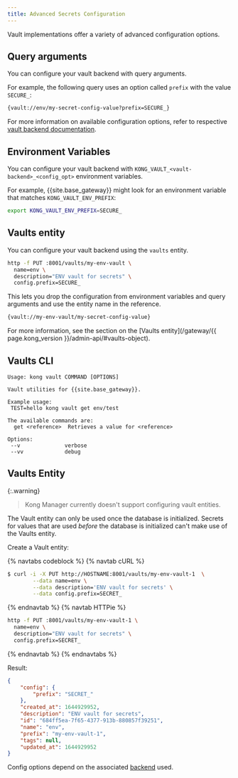 ```yaml
---
title: Advanced Secrets Configuration
---
```



Vault implementations offer a variety of advanced configuration options.

## Query arguments

You can configure your vault backend with query arguments.

For example, the following query uses an option called `prefix` with the value `SECURE_`:

```bash
{vault://env/my-secret-config-value?prefix=SECURE_}
```

For more information on available configuration options,
refer to respective [vault backend documentation](/gateway/{{page.kong_version}}/plan-and-deploy/security/secrets-management/backends/).

## Environment Variables

You can configure your vault backend with `KONG_VAULT_<vault-backend>_<config_opt>` environment variables.

For example, {{site.base_gateway}} might look for an environment variable that matches `KONG_VAULT_ENV_PREFIX`:

```bash
export KONG_VAULT_ENV_PREFIX=SECURE_
```

## Vaults entity

You can configure your vault backend using the `vaults` entity.

```bash
http -f PUT :8001/vaults/my-env-vault \
  name=env \
  description="ENV vault for secrets" \
  config.prefix=SECURE_
```

This lets you drop the configuration from environment variables and query arguments and use the entity name in the reference.

```bash
{vault://my-env-vault/my-secret-config-value}
```

For more information, see the section on the [Vaults entity](/gateway/{{ page.kong_version }}/admin-api/#vaults-object).

## Vaults CLI

```text
Usage: kong vault COMMAND [OPTIONS]

Vault utilities for {{site.base_gateway}}.

Example usage:
 TEST=hello kong vault get env/test

The available commands are:
  get <reference>  Retrieves a value for <reference>

Options:
 --v              verbose
 --vv             debug
```

## Vaults Entity

{:.warning}
> Kong Manager currently doesn't support configuring vault entities.

The Vault entity can only be used once the database is initialized. Secrets for values that are used _before_ the database is initialized can't make use of the Vaults entity.

Create a Vault entity:

{% navtabs codeblock %}
{% navtab cURL %}

```bash
$ curl -i -X PUT http://HOSTNAME:8001/vaults/my-env-vault-1  \
        --data name=env \
        --data description='ENV vault for secrets' \
        --data config.prefix=SECRET_
```

{% endnavtab %}
{% navtab HTTPie %}

```bash
http -f PUT :8001/vaults/my-env-vault-1 \
  name=env \
  description="ENV vault for secrets" \
  config.prefix=SECRET_
```

{% endnavtab %}
{% endnavtabs %}

Result:

```json
{
    "config": {
        "prefix": "SECRET_"
    },
    "created_at": 1644929952,
    "description": "ENV vault for secrets",
    "id": "684ff5ea-7f65-4377-913b-880857f39251",
    "name": "env",
    "prefix": "my-env-vault-1",
    "tags": null,
    "updated_at": 1644929952
}
```

Config options depend on the associated [backend](/gateway/{{page.kong_version}}/plan-and-deploy/security/secrets-management/backends/) used.
